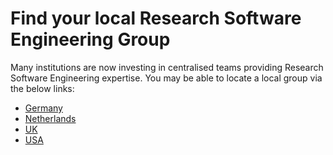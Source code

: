 # Find your local Research Software Engineering Group

Many institutions are now investing in centralised teams providing Research
Software Engineering expertise. You may be able to locate a local group via the
below links:

* [Germany](https://de-rse.org/en/map.html)
* [Netherlands](https://nl-rse.org/pages/community.html)
* [UK](https://society-rse.org/community/rse-groups/)
* [USA](http://us-rse.org/rse-groups/)
